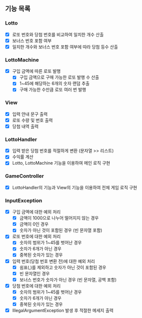 ## 기능 목록

### Lotto
- [x] 로또 번호와 당첨 번호를 비교하여 일치한 개수 산출
- [x] 보너스 번호 포함 여부
- [x] 일치한 개수와 보너스 번호 포함 여부에 따라 당첨 등수 산출

### LottoMachine
- [x] 구입 금액에 따른 로또 발행
  - [x] 구입 금액으로 구매 가능한 로또 발행 수 산출 
  - [x] 1~45에 해당하는 6개의 숫자 랜덤 추출
  - [x] 구매 가능한 수만큼 로또 여러 번 발행

### View
- [x] 입력 안내 문구 출력
- [x] 로또 수량 및 번호 출력
- [x] 당첨 내역 출력

### LottoHandler
- [x] 입력 받은 당첨 번호를 적절하게 변환 (문자열 >> 리스트)
- [x] 수익률 계산
- [x] Lotto, LottoMachine 기능을 이용하여 메인 로직 구현

### GameController
- [x] LottoHandler의 기능과 View의 기능을 이용하여 전체 게임 로직 구현

### InputException
- [x] 구입 금액에 대한 예외 처리
   - [x] 금액이 1000으로 나누어 떨어지지 않는 경우
   - [x] 금액이 0인 경우
   - [x] 숫자가 아닌 것이 포함된 경우 (빈 문자열 포함)
- [x] 로또 번호에 대한 예외 처리
  - [x] 숫자의 범위가 1~45를 벗어난 경우
  - [x] 숫자가 6개가 아닌 경우
  - [x] 중복된 숫자가 있는 경우
- [x] 입력 번호(당첨 번호 변환 전)에 대한 예외 처리
  - [x] 쉼표(,)를 제외하고 숫자가 아닌 것이 포함된 경우
  - [x] 빈 문자열인 경우
  - [x] 보너스 번호가 숫자가 아닌 경우 (빈 문자열, 공백 포함)
- [x] 당첨 번호에 대한 예외 처리
   - [x] 숫자의 범위가 1~45를 벗어난 경우
   - [x] 숫자가 6개가 아닌 경우
   - [x] 중복된 숫자가 있는 경우
- [x] IllegalArgumentException 발생 후 적절한 메세지 출력